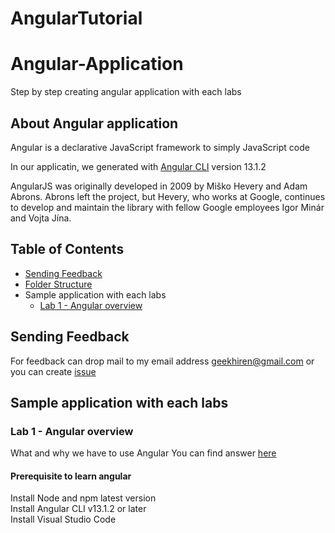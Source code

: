 # AngularTutorial

# Angular-Application

Step by step creating angular application with each labs


## About Angular application

Angular is a declarative JavaScript framework to simply JavaScript code

In our applicatin, we generated with [Angular CLI](https://github.com/angular/angular-cli) version 13.1.2

AngularJS was originally developed in 2009 by Miško Hevery and Adam Abrons. Abrons left the project, but Hevery, who works at Google, continues to develop and maintain the library with fellow Google employees Igor Minár and Vojta Jína.

## Table of Contents

- [Sending Feedback](#sending-feedback)
- [Folder Structure](#folder-structure)
-  Sample application with each labs
    - [Lab 1 - Angular overview](#lab-1---angular-overview)

## Sending Feedback

For feedback can drop mail to my email address geekhiren@gmail.com or you can create [issue](https://github.com/geekhiren/AngularTutorial)

## Sample application with each labs

### Lab 1 - Angular overview

What and why we have to use Angular
You can find answer [here](https://sites.google.com/view/geekhiren/home)

#### Prerequisite to learn angular

Install Node and npm latest version <br/> 
Install Angular CLI v13.1.2 or later <br/>
Install Visual Studio Code <br/>

